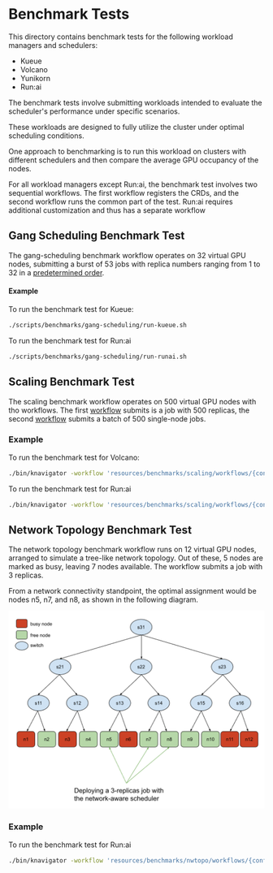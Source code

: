 # Benchmark Tests

This directory contains benchmark tests for the following workload managers and schedulers:

- Kueue
- Volcano
- Yunikorn
- Run:ai

The benchmark tests involve submitting workloads intended to evaluate the scheduler's performance under specific scenarios.

These workloads are designed to fully utilize the cluster under optimal scheduling conditions.

One approach to benchmarking is to run this workload on clusters with different schedulers and then compare the average GPU occupancy of the nodes.

For all workload managers except Run:ai, the benchmark test involves two sequential workflows. The first workflow registers the CRDs, and the second workflow runs the common part of the test.
Run:ai requires additional customization and thus has a separate workflow

## Gang Scheduling Benchmark Test

The gang-scheduling benchmark workflow operates on 32 virtual GPU nodes, submitting a burst of 53 jobs with replica numbers ranging from 1 to 32 in a [predetermined order](gang-scheduling/workflows/run-test.yaml).

#### Example

To run the benchmark test for Kueue:

```bash
./scripts/benchmarks/gang-scheduling/run-kueue.sh
```

To run the benchmark test for Run:ai

```bash
./scripts/benchmarks/gang-scheduling/run-runai.sh
```

## Scaling Benchmark Test

The scaling benchmark workflow operates on 500 virtual GPU nodes with tho workflows. The first [workflow](scaling/workflows/run-test-multi.yaml) submits is a job with 500 replicas, the second [workflow](scaling/workflows/run-test-single.yaml) submits a batch of 500 single-node jobs.

### Example

To run the benchmark test for Volcano:

```bash
./bin/knavigator -workflow 'resources/benchmarks/scaling/workflows/{config-nodes.yaml,config-volcano.yaml,run-test-multi.yaml}'
```

To run the benchmark test for Run:ai

```bash
./bin/knavigator -workflow 'resources/benchmarks/scaling/workflows/{config-nodes.yaml,config-runai.yaml,runai-test-single.yaml}'
```

## Network Topology Benchmark Test

The network topology benchmark workflow runs on 12 virtual GPU nodes, arranged to simulate a tree-like network topology.
Out of these, 5 nodes are marked as busy, leaving 7 nodes available. The workflow submits a job with 3 replicas.

From a network connectivity standpoint, the optimal assignment would be nodes n5, n7, and n8, as shown in the following diagram.

![network aware scheduling](../../docs/assets/network-aware-scheduling.png)

### Example

To run the benchmark test for Run:ai

```bash
./bin/knavigator -workflow 'resources/benchmarks/nwtopo/workflows/{config-nodes.yaml,runai-test.yaml}'
```
